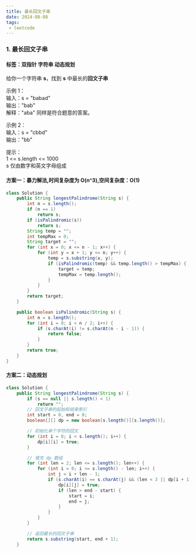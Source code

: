```yaml
---
title: 最长回文子串
date: 2024-08-08
tags:
 - leetcode
---
```

### 1. 最长回文子串
#### 标签：双指针 字符串 动态规划

给你一个字符串 <b>s</b>，找到 <b>s</b> 中最长的<b>回文子串</b></br>

示例 1：</br>
输入：s = "babad"</br>
输出："bab"</br>
解释："aba" 同样是符合题意的答案。</br>

示例 2：</br>
输入：s = "cbbd"</br>
输出："bb"</br>
 
提示：</br>
1 <= s.length <= 1000</br>
s 仅由数字和英文字母组成</br>

#### 方案一：暴力解法,时间复杂度为 O(n^3),空间复杂度：O(1)
```java
class Solution {
    public String longestPalindrome(String s) {
        int n = s.length();
        if (n == 1)
            return s;
        if (isPalindromic(s))
            return s;
        String temp = "";
        int tempMax = 0;
        String target = "";
        for (int x = 0; x <= n - 1; x++) {
            for (int y = x + 1; y <= n; y++) {
                temp = s.substring(x, y);
                if (isPalindromic(temp) && temp.length() > tempMax) {
                    target = temp;
                    tempMax = temp.length();
                }
            }
        }
        return target;
    }

    public boolean isPalindromic(String s) {
        int n = s.length();
        for (int i = 0; i < n / 2; i++) {
            if (s.charAt(i) != s.charAt(n - i - 1)) {
                return false;
            }
        }
        return true;
    }
}
```
#### 方案二：动态规划
```java
class Solution {
    public String longestPalindrome(String s) {
        if (s == null || s.length() < 1)
            return "";
        // 回文子串的起始和结束索引
        int start = 0, end = 0; 
        boolean[][] dp = new boolean[s.length()][s.length()];

        // 初始化单个字符的回文
        for (int i = 0; i < s.length(); i++) {
            dp[i][i] = true;
        }

        // 填充 dp 数组
        for (int len = 2; len <= s.length(); len++) {
            for (int i = 0; i <= s.length() - len; i++) {
                int j = i + len - 1;
                if (s.charAt(i) == s.charAt(j) && (len < 3 || dp[i + 1][j - 1])) {
                    dp[i][j] = true;
                    if (len > end - start) {
                        start = i;
                        end = j;
                    }
                }
            }
        }

        // 返回最长的回文子串
        return s.substring(start, end + 1);
    }
```